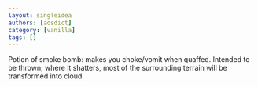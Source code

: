 ```yaml
---
layout: singleidea
authors: [aosdict]
category: [vanilla]
tags: []
---
```

Potion of smoke bomb: makes you choke/vomit when quaffed. Intended to be thrown; where it shatters, most of the surrounding terrain will be transformed into cloud.
